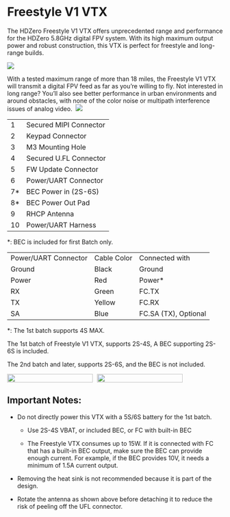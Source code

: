 # Freestyle V1 VTX

The HDZero Freestyle V1 VTX offers unprecedented range and performance for the HDZero 5.8GHz digital FPV system. With its high maximum output power and robust construction, this VTX is perfect for freestyle and long-range builds.

<img src="/media/image46.png" id="image37">

With a tested maximum range of more than 18 miles, the Freestyle V1 VTX will transmit a digital FPV feed as far as you’re willing to fly. Not interested in long range? You’ll also see better performance in urban environments and around obstacles, with none of the color noise or multipath interference issues of analog video.&nbsp;     <img src="/media/image47.png" id="image38">

<table id="table17">
<tr>
<td>1</td>
<td>Secured MIPI Connector</td>
</tr>
<tr>
<td>2</td>
<td>Keypad Connector</td>
</tr>
<tr>
<td>3</td>
<td>M3 Mounting Hole</td>
</tr>
<tr>
<td>4</td>
<td>Secured U.FL Connector</td>
</tr>
<tr>
<td>5</td>
<td>FW Update Connector</td>
</tr>
<tr>
<td>6</td>
<td>Power/UART Connector</td>
</tr>
<tr>
<td>7*</td>
<td>BEC Power in (2S-6S)</td>
</tr>
<tr>
<td>8*</td>
<td>BEC Power Out Pad</td>
</tr>
<tr>
<td>9</td>
<td>RHCP Antenna</td>
</tr>
<tr>
<td>10</td>
<td>Power/UART Harness</td>
</tr>
</table>

*: BEC is included for first Batch only.

<table id="table18">
<tr>
<td>Power/UART Connector</td>
<td>Cable Color</td>
<td>Connected with</td>
</tr>
<tr>
<td>Ground</td>
<td>Black</td>
<td>Ground</td>
</tr>
<tr>
<td>Power</td>
<td>Red</td>
<td>Power*</td>
</tr>
<tr>
<td>RX</td>
<td>Green</td>
<td>FC.TX</td>
</tr>
<tr>
<td>TX</td>
<td>Yellow</td>
<td>FC.RX</td>
</tr>
<tr>
<td>SA</td>
<td>Blue</td>
<td>FC.SA (TX), Optional</td>
</tr>
</table>

*: The 1st batch supports 4S MAX.

The 1st batch of Freestyle V1 VTX, supports 2S-4S, A BEC supporting 2S-6S is included.

The 2nd batch and later, supports 2S-6S, and the BEC is not included.
<div style="display: flex;gap: 10px;">
<img src="/media/image48.png" style="height: 100%" width="200">                  
<img src="/media/image49.png" style="height: 100%" width="200">
</div>

## Important Notes:

- Do not directly power this VTX with a 5S/6S battery for the 1st batch.

  - Use 2S-4S VBAT, or included BEC, or FC with built-in BEC

  - The Freestyle VTX consumes up to 15W. If it is connected with FC that has a built-in BEC output, make sure the BEC can provide enough current. For example, if the BEC provides 10V, it needs a minimum of 1.5A current output.

- Removing the heat sink is not recommended because it is part of the design.

- Rotate the antenna as shown above before detaching it to reduce the risk of peeling off the UFL connector.

                                                             